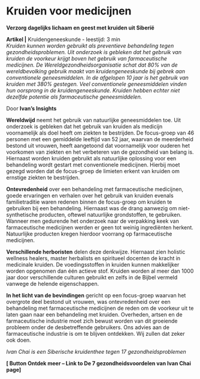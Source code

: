 # Kruiden voor medicijnen

**Verzorg dagelijks lichaam en geest met kruiden uit Siberië**

**Artikel |** Kruidengeneeskunde - leestijd: 3 min <br>
_Kruiden kunnen worden gebruikt als preventieve behandeling tegen gezondheidsproblemen. Uit onderzoek is gebleken dat het gebruik van kruiden de voorkeur krijgt boven het gebruik van farmaceutische medicijnen. De Wereldgezondheidsorganisatie schat dat 80% van de wereldbevolking gebruik maakt van kruidengeneeskunde bij gebrek aan conventionele geneesmiddelen. In de afgelopen 10 jaar is het gebruik van kruiden met 380% gestegen. Veel conventionele geneesmiddelen vinden hun oorsprong in de kruidengeneeskunde. Kruiden hebben echter niet dezelfde potentie als farmaceutische geneesmiddelen._ 

Door **Ivan’s Insights**

**Wereldwijd** neemt het gebruik van natuurlijke geneesmiddelen toe. Uit onderzoek is gebleken dat het gebruik van kruiden als medicijn voornamelijk als doel heeft om ziekten te bestrijden. De focus-groep van 46 personen met een gemiddelde leeftijd van 52 jaar, waarvan de meerderheid bestond uit vrouwen, heeft aangetoond dat voornamelijk voor ouderen het voorkomen van ziekten en het verbeteren van de gezondheid van belang is. Hiernaast worden kruiden gebruikt als natuurlijke oplossing voor een behandeling wordt gestart met conventionele medicijnen. Hierbij moet gezegd worden dat de focus-groep de limieten erkent van kruiden om ernstige ziekten te bestrijden.

**Ontevredenheid** over een behandeling met farmaceutische medicijnen, goede ervaringen en verhalen over het gebruik van kruiden evenals familietraditie waren redenen binnen de focus-groep om kruiden te gebruiken bij een behandeling. Hiernaast was de drang aanwezig om niet-synthetische producten, oftewel natuurlijke grondstoffen, te gebruiken. Wanneer men gedurende het onderzoek naar de verpakking keek van farmaceutische medicijnen werden er geen tot weinig ingrediënten herkent. Natuurlijke producten kregen hierdoor voorrang op farmaceutische medicijnen.

**Verschillende herboristen** delen deze denkwijze. Hiernaast zien holistic wellness healers, master herbalists en spiritueel docenten de kracht in medicinale kruiden. De voedingsstoffen in kruiden kunnen makkelijker worden opgenomen dan één actieve stof. Kruiden worden al meer dan 1000 jaar door verschillende culturen gebruikt en zelfs in de Bijbel vermeld vanwege de helende eigenschappen.

**In het licht van de bevindingen** gericht op een focus-groep waarvan het overgrote deel bestond uit vrouwen, was ontevredenheid over een behandeling met farmaceutische medicijnen de reden om de voorkeur uit te laten gaan naar een behandeling met kruiden. Overheden, artsen en de farmaceutische industrie moet zich bewust worden van dit groeiende probleem onder de desbetreffende gebruikers. Ons advies aan de farmaceutische industrie is om te blijven ontdekken. Wij zullen dat zeker ook doen.


_Ivan Chai is een Siberische kruidenthee tegen 17 gezondheidsproblemen_

**[ Button Ontdek meer – Link to De 7 gezondheidsvoordelen van Ivan Chai page]**

